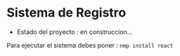 <h1> Sistema de Registro </h1>

- Estado del proyecto : en construccion...

Para ejecutar el sistema debes poner :
```nmp install react```

